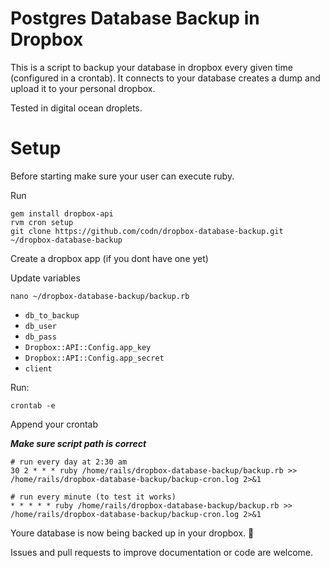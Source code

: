 # Postgres Database Backup in Dropbox

This is a script to backup your database in dropbox every given time
(configured in a crontab). It connects to your database creates a dump and
upload it to your personal dropbox.

Tested in digital ocean droplets.

# Setup

Before starting make sure your user can execute ruby.

Run
```
gem install dropbox-api
rvm cron setup
git clone https://github.com/codn/dropbox-database-backup.git ~/dropbox-database-backup
```
Create a dropbox app (if you dont have one yet)

Update variables
```
nano ~/dropbox-database-backup/backup.rb
```
* `db_to_backup`
* `db_user`
* `db_pass`
* `Dropbox::API::Config.app_key`
* `Dropbox::API::Config.app_secret`
* `client`

Run:

```
crontab -e
```

Append your crontab

***Make sure script path is correct***

```
# run every day at 2:30 am
30 2 * * * ruby /home/rails/dropbox-database-backup/backup.rb >> /home/rails/dropbox-database-backup/backup-cron.log 2>&1

# run every minute (to test it works)
* * * * * ruby /home/rails/dropbox-database-backup/backup.rb >> /home/rails/dropbox-database-backup/backup-cron.log 2>&1
```

Youre database is now being backed up in your dropbox. :tada:

Issues and pull requests to improve documentation or code are welcome.
